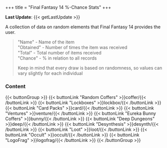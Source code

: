 +++
title = "Final Fantasy 14 %-Chance Stats"
+++

**Last Update**: {{< getLastUpdate >}}

A collection of data on random elements that Final Fantasy 14 provides the user.  

> "Name" - Name of the item  
> "Obtained" - Number of times the item was received  
> "Total" - Total number of items received  
> "Chance" - % in relation to all records      
>   
> Keep in mind that every draw is based on randomness, so values can vary slightly for each individual

### Content
{{< buttonGroup >}}
    {{< buttonLink "Random Coffers" >}}coffer/{{< /buttonLink >}}
    {{< buttonLink "Lockboxes" >}}lockbox/{{< /buttonLink >}}
    {{< buttonLink "Card Packs" >}}card/{{< /buttonLink >}}
    {{< buttonLink "Ventures" >}}venture/{{< /buttonLink >}}
    {{< buttonLink "Eureka Bunny Coffers" >}}bunny/{{< /buttonLink >}}
    {{< buttonLink "Deep Dungeons" >}}deep/{{< /buttonLink >}}
    {{< buttonLink "Desynthesis" >}}desynth/{{< /buttonLink >}}
    {{< buttonLink "Loot" >}}loot/{{< /buttonLink >}}
    {{< buttonLink "Occult" >}}occult/{{< /buttonLink >}}
    {{< buttonLink "LogoFrag" >}}logofrag/{{< /buttonLink >}}
{{< /buttonGroup >}}